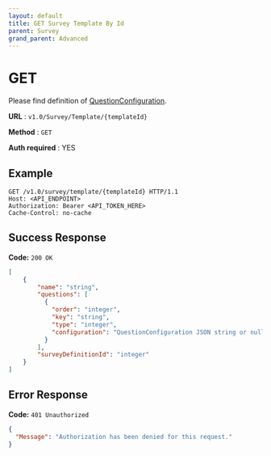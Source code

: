 ```yaml
---
layout: default
title: GET Survey Template By Id
parent: Survey
grand_parent: Advanced
---
```



# GET
Please find definition of [QuestionConfiguration](./survey-interface.md#questionconfiguration).

**URL** : `v1.0/Survey/Template/{templateId}`

**Method** : `GET`

**Auth required** : YES

## Example

``` http
GET /v1.0/survey/template/{templateId} HTTP/1.1
Host: <API_ENDPOINT>
Authorization: Bearer <API_TOKEN_HERE>
Cache-Control: no-cache
```

## Success Response

**Code:** `200 OK`

``` json
[
    {
        "name": "string",
        "questions": [
          {
            "order": "integer",
            "key": "string",
            "type": "integer",
            "configuration": "QuestionConfiguration JSON string or null"
          }
        ],
        "surveyDefinitionId": "integer"
    }
]
```

## Error Response

**Code:** `401 Unauthorized`

```json
{
  "Message": "Authorization has been denied for this request."
}
```